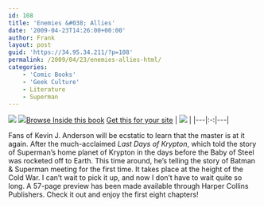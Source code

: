 ```yaml
---
id: 108
title: 'Enemies &#038; Allies'
date: '2009-04-23T14:26:00+00:00'
author: Frank
layout: post
guid: 'https://34.95.34.211/?p=108'
permalink: /2009/04/23/enemies-allies-html/
categories:
    - 'Comic Books'
    - 'Geek Culture'
    - Literature
    - Superman
---
```


![ ](http://www.harpercollins.com/services/browseinside/images/biBoxLeft.gif)
![ ](http://www.harpercollins.com/services/browseinside/images/biCaret.gif)[Browse Inside this book](http://browseinside.harpercollins.com/index.aspx?isbn13=9780061662553&WT.mc_id=biHTMLWidget2d02bdc3-6730-44c5-9868-0efaa1c46caf)
[Get this for your site](http://www.harpercollins.com/book/index.aspx?isbn=9780061662553&WT.mc_id=biHTMLWidget2d02bdc3-6730-44c5-9868-0efaa1c46caf) | ![ ](http://www.harpercollins.com/services/browseinside/images/biBoxRight.gif) |
|---|:-:|---|


Fans of Kevin J. Anderson will be ecstatic to learn that the master is at it again. After the much-acclaimed *Last Days of Krypton*, which told the story of Superman’s home planet of Krypton in the days before the Baby of Steel was rocketed off to Earth. This time around, he’s telling the story of Batman &amp; Superman meeting for the first time. It takes place at the height of the Cold War. I can’t wait to pick it up, and now I don’t have to wait quite so long. A 57-page preview has been made available through Harper Collins Publishers. Check it out and enjoy the first eight chapters!